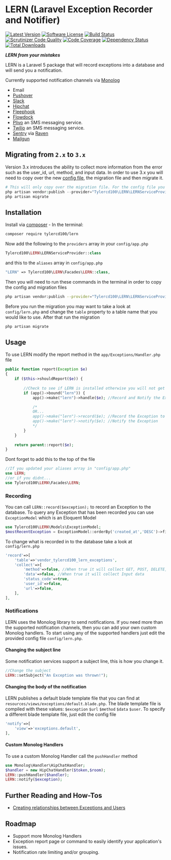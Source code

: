 # LERN (Laravel Exception Recorder and Notifier)
[![Latest Version](https://img.shields.io/github/release/tylercd100/lern.svg?style=flat-square)](https://github.com/tylercd100/lern/releases)
[![Software License](https://img.shields.io/badge/license-MIT-brightgreen.svg?style=flat-square)](LICENSE.md)
[![Build Status](https://travis-ci.org/tylercd100/lern.svg?branch=master)](https://travis-ci.org/tylercd100/lern)
[![Scrutinizer Code Quality](https://scrutinizer-ci.com/g/tylercd100/lern/badges/quality-score.png?b=master)](https://scrutinizer-ci.com/g/tylercd100/lern/?branch=master)
[![Code Coverage](https://scrutinizer-ci.com/g/tylercd100/lern/badges/coverage.png?b=master)](https://scrutinizer-ci.com/g/tylercd100/lern/?branch=master)
[![Dependency Status](https://www.versioneye.com/user/projects/56f3252c35630e0029db0187/badge.svg?style=flat)](https://www.versioneye.com/user/projects/56f3252c35630e0029db0187)
[![Total Downloads](https://img.shields.io/packagist/dt/tylercd100/lern.svg?style=flat-square)](https://packagist.org/packages/tylercd100/lern)

**_LERN from your mistakes_**

LERN is a Laravel 5 package that will record exceptions into a database and will send you a notification.

Currently supported notification channels via [Monolog](https://github.com/Seldaek/monolog)
- Email
- [Pushover](https://pushover.net/)
- [Slack](https://slack.com/)
- [Hipchat](https://www.hipchat.com/)
- [Fleephook](https://fleep.io/)
- [Flowdock](https://www.flowdock.com/)
- [Plivo](https://www.plivo.com/) an SMS messaging service.
- [Twilio](https://www.twilio.com/) an SMS messaging service.
- [Sentry](https://getsentry.com) via [Raven](https://github.com/getsentry/raven-php)
- [Mailgun](https://mailgun.com)

## Migrating from `2.x` to `3.x`
Version 3.x introduces the ability to collect more information from the error such as the user_id, url, method, and input data. In order to use 3.x you will need to copy over the new [config file](https://github.com/tylercd100/lern/blob/master/config/lern.php), the migration file and then migrate it.
```php
# This will only copy over the migration file. For the config file you can either include the --force flag (Which will overwrite it) or copy it manually from github 
php artisan vendor:publish --provider="Tylercd100\LERN\LERNServiceProvider"
php artisan migrate
```

## Installation

Install via [composer](https://getcomposer.org/) - In the terminal:
```bash
composer require tylercd100/lern
```

Now add the following to the `providers` array in your `config/app.php`
```php
Tylercd100\LERN\LERNServiceProvider::class
```

and this to the `aliases` array in `config/app.php`
```php
"LERN" => Tylercd100\LERN\Facades\LERN::class,
```

Then you will need to run these commands in the terminal in order to copy the config and migration files
```bash
php artisan vendor:publish --provider="Tylercd100\LERN\LERNServiceProvider"
```

Before you run the migration you may want to take a look at `config/lern.php` and change the `table` property to a table name that you would like to use. After that run the migration 
```bash
php artisan migrate
```

## Usage
To use LERN modify the report method in the `app/Exceptions/Handler.php` file
```php
public function report(Exception $e)
{
    if ($this->shouldReport($e)) {
    
    	//Check to see if LERN is installed otherwise you will not get an exception.
        if (app()->bound("lern")) {
            app()->make("lern")->handle($e); //Record and Notify the Exception

            /*
            OR...
            app()->make("lern")->record($e); //Record the Exception to the database
            app()->make("lern")->notify($e); //Notify the Exception
            */
        }
    }
	
    return parent::report($e);
}
```

Dont forget to add this to the top of the file 
```php
//If you updated your aliases array in "config/app.php"
use LERN;
//or if you didnt...
use Tylercd100\LERN\Facades\LERN;
```

### Recording
You can call `LERN::record($exception);` to record an Exception to the database.
To query any Exception that has been recorded you can use `ExceptionModel` which is an Eloquent Model
```php
use Tylercd100\LERN\Models\ExceptionModel;
$mostRecentException = ExceptionModel::orderBy('created_at','DESC')->first();
```

To change what is recorded in to the database take a look at `config/lern.php`
```php
'record'=>[
	'table'=>'vendor_tylercd100_lern_exceptions',
	'collect'=>[
	    'method'=>false, //When true it will collect GET, POST, DELETE, PUT, etc...
	    'data'=>false, //When true it will collect Input data
	    'status_code'=>true,
	    'user_id'=>false,
	    'url'=>false,
	],
],
```

### Notifications
LERN uses the Monolog library to send notifications. If you need more than the supported notification channels, then you can add your own custom Monolog handlers. To start using any of the supported handlers just edit the provided config file `config/lern.php`.

#### Changing the subject line
Some notification services support a subject line, this is how you change it.
```php
//Change the subject
LERN::setSubject("An Exception was thrown!");
```

#### Changing the body of the notification
LERN publishes a default blade template file that you can find at `resources/views/exceptions/default.blade.php`.
The blade template file is compiled with these values: `$exception` `$url` `$method` `$data` `$user`.
To specify a different blade template file, just edit the config file
```php
'notify'=>[
    'view'=>'exceptions.default',
],
```

#### Custom Monolog Handlers
To use a custom Monolog Handler call the `pushHandler` method
```php
use Monolog\Handler\HipChatHandler;
$handler = new HipChatHandler($token,$room);
LERN::pushHandler($handler);
LERN::notify($exception);
```

## Further Reading and How-Tos
- [Creating relationships between Exceptions and Users](https://github.com/tylercd100/lern/wiki/Creating-relationships-between-exceptions-and-users)

## Roadmap
- Support more Monolog Handlers
- Exception report page or command to easily identify your application's issues.
- Notification rate limiting and/or grouping. 
